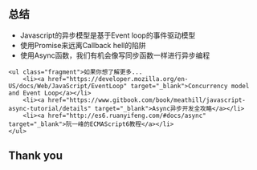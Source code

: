 <section>
    <h1>总结</h1>
    <ul>
        <li class="fragment">Javascript的异步模型是基于Event loop的事件驱动模型</li>
        <li class="fragment">使用Promise来远离Callback hell的陷阱</li>
        <li class="fragment">使用Async函数，我们有机会像写同步函数一样进行异步编程</li>
    </ul>
    
    <ul class="fragment">如果你想了解更多...
        <li><a href="https://developer.mozilla.org/en-US/docs/Web/JavaScript/EventLoop" target="_blank">Concurrency model and Event Loop</a></li>
        <li><a href="https://www.gitbook.com/book/meathill/javascript-async-tutorial/details" target="_blank">Async异步开发全攻略</a></li>
        <li><a href="http://es6.ruanyifeng.com/#docs/async" target="_blank">阮一峰的ECMAScript6教程</a></li>
    </ul>
</section>
<section>
    <h1>Thank you</h1>
</section>